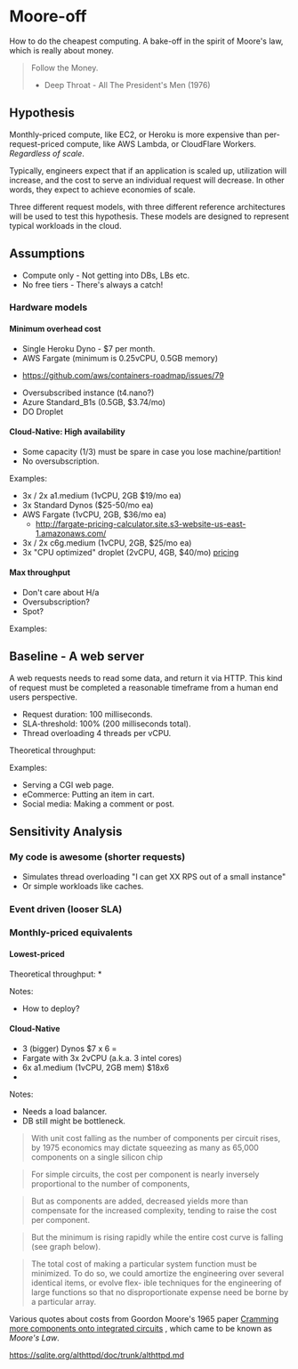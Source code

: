 # Moore-off

How to do the cheapest computing. A bake-off in the spirit of Moore's law, which
is really about money.

> Follow the Money.
>  - Deep Throat - All The President's Men (1976)

## Hypothesis

Monthly-priced compute, like EC2, or Heroku is more expensive than 
per-request-priced compute, like AWS Lambda, or CloudFlare Workers. 
*Regardless of scale*.

Typically, engineers expect that if an application is scaled up, utilization
 will increase, and the cost to serve an individual request will decrease. 
In other words, they expect to achieve economies of scale.

Three different request models, with three different reference architectures
will be used to test this hypothesis. These models are designed to represent
typical workloads in the cloud.

## Assumptions
 * Compute only - Not getting into DBs, LBs etc.
 * No free tiers - There's always a catch!

### Hardware models
#### Minimum overhead cost
* Single Heroku Dyno - $7 per  month.
* AWS Fargate (minimum is 0.25vCPU, 0.5GB memory)
- https://github.com/aws/containers-roadmap/issues/79
* Oversubscribed instance (t4.nano?)
* Azure Standard_B1s (0.5GB, $3.74/mo)
* DO Droplet

#### Cloud-Native: High availability
 * Some capacity (1/3) must be spare in case you lose machine/partition!
 * No oversubscription.

Examples:
* 3x / 2x a1.medium (1vCPU, 2GB $19/mo ea)
* 3x Standard Dynos ($25-50/mo ea)
* AWS Fargate (1vCPU, 2GB, $36/mo ea)
   - http://fargate-pricing-calculator.site.s3-website-us-east-1.amazonaws.com/
* 3x / 2x c6g.medium (1vCPU, 2GB, $25/mo ea)
* 3x "CPU optimized" droplet (2vCPU, 4GB, $40/mo) [pricing](https://www.digitalocean.com/pricing)

#### Max throughput
 * Don't care about H/a
 * Oversubscription?
 * Spot?

Examples:
 

## Baseline - A web server

A web requests needs to read some data, and return it via HTTP. This kind of
request must be completed a reasonable timeframe from a human end users 
perspective.

* Request duration: 100 milliseconds.
* SLA-threshold: 100% (200 milliseconds total).
* Thread overloading 4 threads per vCPU.

Theoretical throughput:

Examples:
 * Serving a CGI web page.
 * eCommerce: Putting an item in cart.
 * Social media: Making a comment or post.


## Sensitivity Analysis
### My code is awesome (shorter requests)
 * Simulates thread overloading "I can get XX RPS out of a small instance"
 * Or simple workloads like caches.
 
### Event driven (looser SLA)


### Monthly-priced equivalents
#### Lowest-priced

Theoretical throughput:
 * 

Notes:
 * How to deploy?

#### Cloud-Native
* 3 (bigger) Dynos $7 x 6 = 
* Fargate with 3x 2vCPU (a.k.a. 3 intel cores)
* 6x a1.medium (1vCPU, 2GB mem) $18x6
* 

Notes:
 * Needs a load balancer.
 * DB still might be bottleneck.



> With unit cost falling as the number of components per circuit rises, by 1975 economics may dictate squeezing as many as 65,000 components on a single silicon chip

> For simple circuits, the cost per component is nearly inversely proportional to the number of components,

> But as components are added, decreased yields more than compensate for the increased complexity, tending to raise the cost per component.

> But the minimum is rising rapidly while the entire cost curve is falling (see graph below).

> The total cost of making a particular system function must be minimized. To do so, we could amortize the engineering over several identical items, or evolve flex- ible techniques for the engineering of large functions so that no disproportionate expense need be borne by a particular array.

Various quotes about costs from Goordon Moore's 1965 paper
[Cramming more components onto integrated circuits](https://drive.google.com/file/d/0By83v5TWkGjvQkpBcXJKT1I1TTA/view)
, which came to be known as *Moore's Law*.


https://sqlite.org/althttpd/doc/trunk/althttpd.md